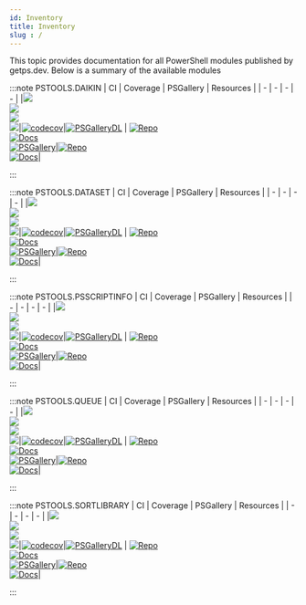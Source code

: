 ```yaml
---
id: Inventory
title: Inventory
slug : /
---
```


This topic provides documentation for all PowerShell modules published by getps.dev. Below is a summary of the available modules

:::note PSTOOLS.DAIKIN
| CI | Coverage | PSGallery | Resources |
| - | - | - | - |
|[![](https://github.com/hanpq/pstools.daikin/actions/workflows/pester_core_macos.yml/badge.svg?branch=main)](https://github.com/hanpq/pstools.daikin/actions/workflows/pester_core_macos.yml)<br/>[![](https://github.com/hanpq/pstools.daikin/actions/workflows/pester_core_linux.yml/badge.svg?branch=main)](https://github.com/hanpq/pstools.daikin/actions/workflows/pester_core_linux.yml)<br/>[![](https://github.com/hanpq/pstools.daikin/actions/workflows/pester_core_windows.yml/badge.svg?branch=main)](https://github.com/hanpq/pstools.daikin/actions/workflows/pester_core_windows.yml)<br/>[![](https://github.com/hanpq/pstools.daikin/actions/workflows/pester_desktop_windows.yml/badge.svg?branch=main)](https://github.com/hanpq/pstools.daikin/actions/workflows/pester_desktop_windows.yml)|[![codecov](https://codecov.io/gh/hanpq/pstools.daikin/branch/main/graph/badge.svg)](https://codecov.io/gh/hanpq/pstools.daikin)|[![PSGalleryDL](https://img.shields.io/powershellgallery/dt/pstools.daikin?label=PSGallery%20downloads)](https://www.powershellgallery.com/packages/pstools.daikin)     | [![Repo](https://img.shields.io/badge/Repo-pstools.daikin-success?logo=github)](https://github.com/hanpq/pstools.daikin) <br/> [![Docs](https://img.shields.io/badge/Docs-pstools.daikin-success?logo=read-the-docs)](https://getps.dev/modules/pstools.daikin/quickstart)<br/>[![PSGallery](https://img.shields.io/powershellgallery/v/pstools.daikin?label=PSGallery)](https://www.powershellgallery.com/packages/pstools.daikin)|[![Repo](https://img.shields.io/badge/Repo-pstools.daikin-success?logo=github)](https://github.com/hanpq/pstools.daikin)<br/>[![Docs](https://img.shields.io/badge/Docs-pstools.daikin-success?logo=read-the-docs)](https://getps.dev/modules/pstools.daikin/quickstart)|

:::

:::note PSTOOLS.DATASET
| CI | Coverage | PSGallery | Resources |
| - | - | - | - |
|[![](https://github.com/hanpq/pstools.dataset/actions/workflows/pester_core_macos.yml/badge.svg?branch=main)](https://github.com/hanpq/pstools.dataset/actions/workflows/pester_core_macos.yml)<br/>[![](https://github.com/hanpq/pstools.dataset/actions/workflows/pester_core_linux.yml/badge.svg?branch=main)](https://github.com/hanpq/pstools.dataset/actions/workflows/pester_core_linux.yml)<br/>[![](https://github.com/hanpq/pstools.dataset/actions/workflows/pester_core_windows.yml/badge.svg?branch=main)](https://github.com/hanpq/pstools.dataset/actions/workflows/pester_core_windows.yml)<br/>[![](https://github.com/hanpq/pstools.dataset/actions/workflows/pester_desktop_windows.yml/badge.svg?branch=main)](https://github.com/hanpq/pstools.dataset/actions/workflows/pester_desktop_windows.yml)|[![codecov](https://codecov.io/gh/hanpq/pstools.dataset/branch/main/graph/badge.svg)](https://codecov.io/gh/hanpq/pstools.dataset)|[![PSGalleryDL](https://img.shields.io/powershellgallery/dt/pstools.dataset?label=PSGallery%20downloads)](https://www.powershellgallery.com/packages/pstools.dataset)     | [![Repo](https://img.shields.io/badge/Repo-pstools.dataset-success?logo=github)](https://github.com/hanpq/pstools.dataset) <br/> [![Docs](https://img.shields.io/badge/Docs-pstools.dataset-success?logo=read-the-docs)](https://getps.dev/modules/pstools.dataset/quickstart)<br/>[![PSGallery](https://img.shields.io/powershellgallery/v/pstools.dataset?label=PSGallery)](https://www.powershellgallery.com/packages/pstools.dataset)|[![Repo](https://img.shields.io/badge/Repo-pstools.dataset-success?logo=github)](https://github.com/hanpq/pstools.dataset)<br/>[![Docs](https://img.shields.io/badge/Docs-pstools.dataset-success?logo=read-the-docs)](https://getps.dev/modules/pstools.dataset/quickstart)|

:::

:::note PSTOOLS.PSSCRIPTINFO
| CI | Coverage | PSGallery | Resources |
| - | - | - | - |
|[![](https://github.com/hanpq/pstools.psscriptinfo/actions/workflows/pester_core_macos.yml/badge.svg?branch=main)](https://github.com/hanpq/pstools.psscriptinfo/actions/workflows/pester_core_macos.yml)<br/>[![](https://github.com/hanpq/pstools.psscriptinfo/actions/workflows/pester_core_linux.yml/badge.svg?branch=main)](https://github.com/hanpq/pstools.psscriptinfo/actions/workflows/pester_core_linux.yml)<br/>[![](https://github.com/hanpq/pstools.psscriptinfo/actions/workflows/pester_core_windows.yml/badge.svg?branch=main)](https://github.com/hanpq/pstools.psscriptinfo/actions/workflows/pester_core_windows.yml)<br/>[![](https://github.com/hanpq/pstools.psscriptinfo/actions/workflows/pester_desktop_windows.yml/badge.svg?branch=main)](https://github.com/hanpq/pstools.psscriptinfo/actions/workflows/pester_desktop_windows.yml)|[![codecov](https://codecov.io/gh/hanpq/pstools.psscriptinfo/branch/main/graph/badge.svg)](https://codecov.io/gh/hanpq/pstools.psscriptinfo)|[![PSGalleryDL](https://img.shields.io/powershellgallery/dt/pstools.psscriptinfo?label=PSGallery%20downloads)](https://www.powershellgallery.com/packages/pstools.psscriptinfo)     | [![Repo](https://img.shields.io/badge/Repo-pstools.psscriptinfo-success?logo=github)](https://github.com/hanpq/pstools.psscriptinfo) <br/> [![Docs](https://img.shields.io/badge/Docs-pstools.psscriptinfo-success?logo=read-the-docs)](https://getps.dev/modules/pstools.psscriptinfo/quickstart)<br/>[![PSGallery](https://img.shields.io/powershellgallery/v/pstools.psscriptinfo?label=PSGallery)](https://www.powershellgallery.com/packages/pstools.psscriptinfo)|[![Repo](https://img.shields.io/badge/Repo-pstools.psscriptinfo-success?logo=github)](https://github.com/hanpq/pstools.psscriptinfo)<br/>[![Docs](https://img.shields.io/badge/Docs-pstools.psscriptinfo-success?logo=read-the-docs)](https://getps.dev/modules/pstools.psscriptinfo/quickstart)|

:::

:::note PSTOOLS.QUEUE
| CI | Coverage | PSGallery | Resources |
| - | - | - | - |
|[![](https://github.com/hanpq/pstools.queue/actions/workflows/pester_core_macos.yml/badge.svg?branch=main)](https://github.com/hanpq/pstools.queue/actions/workflows/pester_core_macos.yml)<br/>[![](https://github.com/hanpq/pstools.queue/actions/workflows/pester_core_linux.yml/badge.svg?branch=main)](https://github.com/hanpq/pstools.queue/actions/workflows/pester_core_linux.yml)<br/>[![](https://github.com/hanpq/pstools.queue/actions/workflows/pester_core_windows.yml/badge.svg?branch=main)](https://github.com/hanpq/pstools.queue/actions/workflows/pester_core_windows.yml)<br/>[![](https://github.com/hanpq/pstools.queue/actions/workflows/pester_desktop_windows.yml/badge.svg?branch=main)](https://github.com/hanpq/pstools.queue/actions/workflows/pester_desktop_windows.yml)|[![codecov](https://codecov.io/gh/hanpq/pstools.queue/branch/main/graph/badge.svg)](https://codecov.io/gh/hanpq/pstools.queue)|[![PSGalleryDL](https://img.shields.io/powershellgallery/dt/pstools.queue?label=PSGallery%20downloads)](https://www.powershellgallery.com/packages/pstools.queue)     | [![Repo](https://img.shields.io/badge/Repo-pstools.queue-success?logo=github)](https://github.com/hanpq/pstools.queue) <br/> [![Docs](https://img.shields.io/badge/Docs-pstools.queue-success?logo=read-the-docs)](https://getps.dev/modules/pstools.queue/quickstart)<br/>[![PSGallery](https://img.shields.io/powershellgallery/v/pstools.queue?label=PSGallery)](https://www.powershellgallery.com/packages/pstools.queue)|[![Repo](https://img.shields.io/badge/Repo-pstools.queue-success?logo=github)](https://github.com/hanpq/pstools.queue)<br/>[![Docs](https://img.shields.io/badge/Docs-pstools.queue-success?logo=read-the-docs)](https://getps.dev/modules/pstools.queue/quickstart)|

:::

:::note PSTOOLS.SORTLIBRARY
| CI | Coverage | PSGallery | Resources |
| - | - | - | - |
|[![](https://github.com/hanpq/pstools.sortlibrary/actions/workflows/pester_core_macos.yml/badge.svg?branch=main)](https://github.com/hanpq/pstools.sortlibrary/actions/workflows/pester_core_macos.yml)<br/>[![](https://github.com/hanpq/pstools.sortlibrary/actions/workflows/pester_core_linux.yml/badge.svg?branch=main)](https://github.com/hanpq/pstools.sortlibrary/actions/workflows/pester_core_linux.yml)<br/>[![](https://github.com/hanpq/pstools.sortlibrary/actions/workflows/pester_core_windows.yml/badge.svg?branch=main)](https://github.com/hanpq/pstools.sortlibrary/actions/workflows/pester_core_windows.yml)<br/>[![](https://github.com/hanpq/pstools.sortlibrary/actions/workflows/pester_desktop_windows.yml/badge.svg?branch=main)](https://github.com/hanpq/pstools.sortlibrary/actions/workflows/pester_desktop_windows.yml)|[![codecov](https://codecov.io/gh/hanpq/pstools.sortlibrary/branch/main/graph/badge.svg)](https://codecov.io/gh/hanpq/pstools.sortlibrary)|[![PSGalleryDL](https://img.shields.io/powershellgallery/dt/pstools.sortlibrary?label=PSGallery%20downloads)](https://www.powershellgallery.com/packages/pstools.sortlibrary)     | [![Repo](https://img.shields.io/badge/Repo-pstools.sortlibrary-success?logo=github)](https://github.com/hanpq/pstools.sortlibrary) <br/> [![Docs](https://img.shields.io/badge/Docs-pstools.sortlibrary-success?logo=read-the-docs)](https://getps.dev/modules/pstools.sortlibrary/quickstart)<br/>[![PSGallery](https://img.shields.io/powershellgallery/v/pstools.sortlibrary?label=PSGallery)](https://www.powershellgallery.com/packages/pstools.sortlibrary)|[![Repo](https://img.shields.io/badge/Repo-pstools.sortlibrary-success?logo=github)](https://github.com/hanpq/pstools.sortlibrary)<br/>[![Docs](https://img.shields.io/badge/Docs-pstools.sortlibrary-success?logo=read-the-docs)](https://getps.dev/modules/pstools.sortlibrary/quickstart)|

:::

